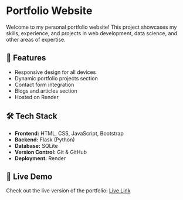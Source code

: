 # Portfolio Website

Welcome to my personal portfolio website! This project showcases my skills, experience, and projects in web development, data science, and other areas of expertise.

## 🚀 Features
- Responsive design for all devices
- Dynamic portfolio projects section
- Contact form integration
- Blogs and articles section
- Hosted on Render

## 🛠️ Tech Stack
- **Frontend:** HTML, CSS, JavaScript, Bootstrap
- **Backend:** Flask (Python)
- **Database:** SQLite
- **Version Control:** Git & GitHub
- **Deployment:** Render

## 🌟 Live Demo
Check out the live version of the portfolio: [Live Link](https://portfolio-l4kb.onrender.com)

